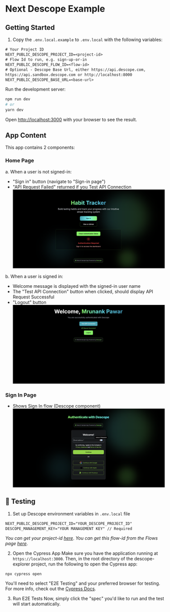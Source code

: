 # Next Descope Example

## Getting Started

1. Copy the `.env.local.example` to `.env.local` with the following variables:

```env
# Your Project ID
NEXT_PUBLIC_DESCOPE_PROJECT_ID=<project-id>
# Flow Id to run, e.g. sign-up-or-in
NEXT_PUBLIC_DESCOPE_FLOW_ID=<flow-id>
# Optional - Descope Base Url, either https://api.descope.com, https://api.sandbox.descope.com or http://localhost:8000
NEXT_PUBLIC_DESCOPE_BASE_URL=<base-url>
```

Run the development server:

```bash
npm run dev
# or
yarn dev
```

Open [http://localhost:3000](http://localhost:3000) with your browser to see the result.

## App Content

This app contains 2 components:

### Home Page

a. When a user is not signed-in:

- "Sign in" button (navigate to "Sign-in page")
- "API Request Failed" returned if you Test API Connection
![home-page-not-signed-in-error](public/assets/home-page-not-signed-in-error.png)

b. When a user is signed in:

- Welcome message is displayed with the signed-in user name
- The "Test API Connection" button when clicked, should display API Request Successful
- "Logout" button
![signed-in-api](public/assets/signed-in-api.png)

### Sign In Page

- Shows Sign In flow (Descope component)
![sign-in-page](public/assets/sign-in-page.png)

## 🧪 Testing

1. Set up Descope environment variables in `.env.local` file

```
NEXT_PUBLIC_DESCOPE_PROJECT_ID="YOUR_DESCOPE_PROJECT_ID"
DESCOPE_MANAGEMENT_KEY="YOUR MANAGEMENT KEY" // Required
```

_You can get your project-id [here](https://app.descope.com/settings/project)_.
_You can get this flow-id from the Flows page [here](https://app.descope.com/flows)_.

2. Open the Cypress App
   Make sure you have the application running at `https://localhost:3000`. Then, in the root directory of the descope-explorer project, run the following to open the Cypress app:

```
npx cypress open
```

You'll need to select "E2E Testing" and your preferred browser for testing. For more info, check out the [Cypress Docs](https://docs.cypress.io/guides/getting-started/opening-the-app).

3. Run E2E Tests
   Now, simply click the "spec" you'd like to run and the test will start automatically.
